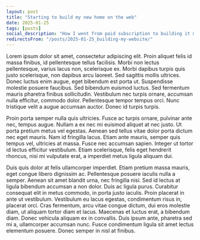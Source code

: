 ```yaml
---
layout: post
title: "Starting to build my new home on the web"
date: 2025-01-25
tags: [posts]
social_description: "How I went from paid subscription to building it myself"
redirectsFrom: "/posts/2025-01-25_building-my-website/"
---
```


Lorem ipsum dolor sit amet, consectetur adipiscing elit. Proin aliquet felis id massa finibus, id pellentesque tellus facilisis. Morbi non lectus pellentesque, varius lacus non, scelerisque ex. Morbi dapibus turpis quis justo scelerisque, non dapibus arcu laoreet. Sed sagittis mollis ultrices. Donec luctus enim augue, eget bibendum est porta ut. Suspendisse molestie posuere faucibus. Sed bibendum euismod luctus. Sed fermentum mauris pharetra finibus sollicitudin. Vestibulum nec turpis ornare, accumsan nulla efficitur, commodo dolor. Pellentesque tempor tempus orci. Nunc tristique velit a augue accumsan auctor. Donec id turpis turpis.

Proin porta semper nulla quis ultricies. Fusce ac turpis ornare, pulvinar ante nec, tempus augue. Nullam a ex nec mi euismod aliquet at nec justo. Ut porta pretium metus vel egestas. Aenean sed tellus vitae dolor porta dictum nec eget mauris. Nam id fringilla lacus. Etiam ante mauris, semper quis tempus vel, ultricies at massa. Fusce nec accumsan sapien. Integer ut tortor id lectus efficitur vestibulum. Etiam scelerisque, felis eget hendrerit rhoncus, nisi mi vulputate erat, a imperdiet metus ligula aliquam dui.

Duis quis dolor at felis ullamcorper imperdiet. Etiam pretium massa mauris, eget congue libero dignissim ac. Pellentesque posuere iaculis nulla a semper. Aenean sit amet blandit urna, nec fringilla nisi. Sed id lectus at ligula bibendum accumsan a non dolor. Duis ac ligula purus. Curabitur consequat elit in metus commodo, in porta justo iaculis. Proin placerat in ante ut vestibulum. Vestibulum eu lacus egestas, condimentum risus in, placerat orci. Cras fermentum, arcu vitae congue dictum, dui eros molestie diam, ut aliquam tortor diam et lacus. Maecenas et luctus erat, a bibendum diam. Donec vehicula aliquam ex in convallis. Duis ipsum ante, pharetra sed mi a, ullamcorper accumsan nunc. Fusce condimentum ligula sit amet lectus elementum posuere. Donec semper in nisl at finibus.
